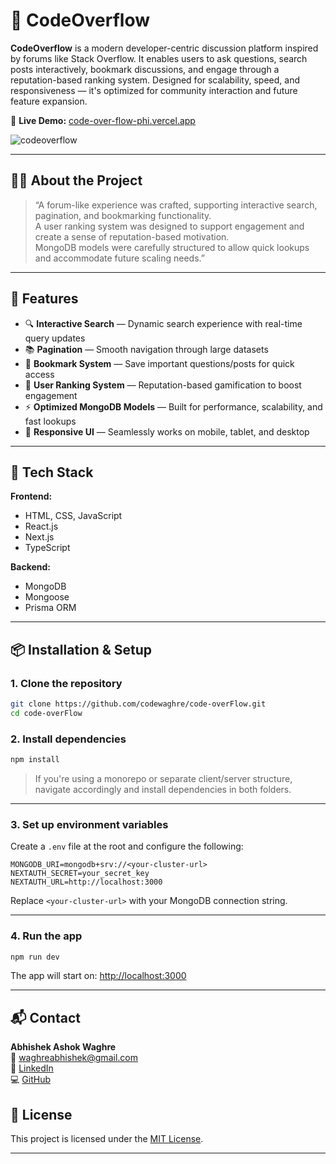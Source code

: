 # 💬 CodeOverflow

**CodeOverflow** is a modern developer-centric discussion platform inspired by forums like Stack Overflow. It enables users to ask questions, search posts interactively, bookmark discussions, and engage through a reputation-based ranking system. Designed for scalability, speed, and responsiveness — it's optimized for community interaction and future feature expansion.

🔗 **Live Demo:** [code-over-flow-phi.vercel.app](https://code-over-flow-phi.vercel.app)  

![codeoverflow](https://github.com/user-attachments/assets/521f6bc1-0b92-40fa-aec0-4dabe1f3e0b6)

---

## 🧑‍💻 About the Project

> “A forum-like experience was crafted, supporting interactive search, pagination, and bookmarking functionality.  
> A user ranking system was designed to support engagement and create a sense of reputation-based motivation.  
> MongoDB models were carefully structured to allow quick lookups and accommodate future scaling needs.”


---

## 🚀 Features

- 🔍 **Interactive Search** — Dynamic search experience with real-time query updates
- 📚 **Pagination** — Smooth navigation through large datasets
- 🔖 **Bookmark System** — Save important questions/posts for quick access
- 🧠 **User Ranking System** — Reputation-based gamification to boost engagement
- ⚡ **Optimized MongoDB Models** — Built for performance, scalability, and fast lookups
- 📱 **Responsive UI** — Seamlessly works on mobile, tablet, and desktop

---

## 🧰 Tech Stack

**Frontend:**
- HTML, CSS, JavaScript
- React.js
- Next.js
- TypeScript 

**Backend:**
- MongoDB
- Mongoose
- Prisma ORM

---

## 📦 Installation & Setup

### 1. Clone the repository

```bash
git clone https://github.com/codewaghre/code-overFlow.git
cd code-overFlow
```

### 2. Install dependencies

```bash
npm install
```

> If you're using a monorepo or separate client/server structure, navigate accordingly and install dependencies in both folders.

---

### 3. Set up environment variables

Create a `.env` file at the root and configure the following:

```env
MONGODB_URI=mongodb+srv://<your-cluster-url>
NEXTAUTH_SECRET=your_secret_key
NEXTAUTH_URL=http://localhost:3000
```

Replace `<your-cluster-url>` with your MongoDB connection string.

---

### 4. Run the app

```bash
npm run dev
```

The app will start on: [http://localhost:3000](http://localhost:3000)

---

## 📬 Contact

**Abhishek Ashok Waghre**  
📧 [waghreabhishek@gmail.com](mailto:waghreabhishek@gmail.com)  
🔗 [LinkedIn](https://www.linkedin.com/in/waghre-abhishek)  
💻 [GitHub](https://github.com/codewaghre)

## 📎 License

This project is licensed under the [MIT License](LICENSE).

---
